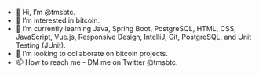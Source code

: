 - 👋 Hi, I’m @tmsbtc.
- 👀 I’m interested in bitcoin.
- 🌱 I’m currently learning Java, Spring Boot, PostgreSQL, HTML, CSS, JavaScript, Vue.js, Responsive Design, IntelliJ, Git, PostgreSQL, and Unit Testing (JUnit).
- 💞️ I’m looking to collaborate on bitcoin projects.
- 📫 How to reach me - DM me on Twitter @tmsbtc.

<!---
tmsbtc/tmsbtc is a ✨ special ✨ repository because its `README.md` (this file) appears on your GitHub profile.
You can click the Preview link to take a look at your changes.
--->
